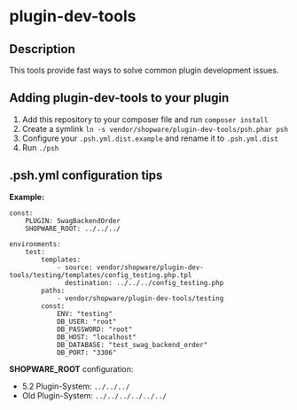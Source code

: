 # plugin-dev-tools

## Description

This tools provide fast ways to solve common plugin development issues.

## Adding plugin-dev-tools to your plugin

1. Add this repository to your composer file and run `composer install`
2. Create a symlink `ln -s vendor/shopware/plugin-dev-tools/psh.phar psh`
3. Configure your `.psh.yml.dist.example` and rename it to `.psh.yml.dist`
4. Run `./psh`

## .psh.yml configuration tips

**Example:**
```
const:
    PLUGIN: SwagBackendOrder
    SHOPWARE_ROOT: ../../../

environments:
    test:
        templates:
            - source: vendor/shopware/plugin-dev-tools/testing/templates/config_testing.php.tpl
              destination: ../../../config_testing.php
        paths:
            - vendor/shopware/plugin-dev-tools/testing
        const:
            ENV: "testing"
            DB_USER: "root"
            DB_PASSWORD: "root"
            DB_HOST: "localhost"
            DB_DATABASE: "test_swag_backend_order"
            DB_PORT: "3306"
```

**SHOPWARE_ROOT** configuration:
 - 5.2 Plugin-System: `../../../`
 - Old Plugin-System: `../../../../../../`